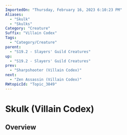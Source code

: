 ```yaml
---
ImportedOn: "Thursday, February 16, 2023 6:10:23 PM"
Aliases:
  - "Skulk"
  - "Skulks"
Category: "Creature"
Suffix: "Villain Codex"
Tags:
  - "Category/Creature"
parent:
  - "S19.2 - Slayers' Guild Creatures"
up:
  - "S19.2 - Slayers' Guild Creatures"
prev:
  - "Sharpshooter (Villain Codex)"
next:
  - "Zen Assassin (Villain Codex)"
RWtopicId: "Topic_3849"
---
```

# Skulk (Villain Codex)
## Overview
